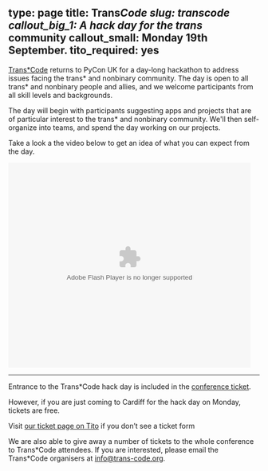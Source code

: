 type: page
title: Trans*Code
slug: transcode
callout_big_1: A hack day for the trans* community
callout_small: Monday 19th September.
tito_required: yes
---

[Trans*Code](http://trans-code.org/) returns to PyCon UK for a day-long
hackathon to address issues facing the trans\* and nonbinary community.  The
day is open to all trans\* and nonbinary people and allies, and we welcome
participants from all skill levels and backgrounds.

The day will begin with participants suggesting apps and projects that are of
particular interest to the trans\* and nonbinary community.  We'll then
self-organize into teams, and spend the day working on our projects.

Take a look a the video below to get an idea of what you can expect from the
day.

<div><object seamlesstabbing="undefined" class="BrightcoveExperience" id="myExperience4160660341001" data="http://c.brightcove.com/services/viewer/federated_f9?&amp;width=486&amp;height=412&amp;flashID=myExperience4160660341001&amp;bgcolor=%23FFFFFF&amp;playerID=4160660341001&amp;playerKey=AQ~~%2CAAAAAFGE4wo~%2Cg57wOIK2TXLRo1L3auMdmazO7bQ-Xrkr&amp;isVid=true&amp;dynamicStreaming=true&amp;%40videoPlayer=4160660341001&amp;autoStart=&amp;debuggerID=&amp;startTime=1431449359251" type="application/x-shockwave-flash" height="412" width="486"><param value="always" name="allowScriptAccess"><param value="true" name="allowFullScreen"><param value="false" name="seamlessTabbing"><param value="true" name="swliveconnect"><param value="window" name="wmode"><param value="high" name="quality"><param value="#FFFFFF" name="bgcolor"></object></div>

***

Entrance to the Trans\*Code hack day is included in the [conference
ticket](/tickets/).

However, if you are just coming to Cardiff for the hack day on Monday, tickets
are free.

<tito-widget event="pyconuk/2016" releases="399uezylvsg">Visit [our ticket page on Tito](https://ti.to/pyconuk/2016/with/399uezylvsg) if you don’t see a ticket form</tito-widget>

We are also able to give away a number of tickets to the whole conference to
Trans\*Code attendees.  If you are interested, please email the Trans\*Code
organisers at info@trans-code.org.
